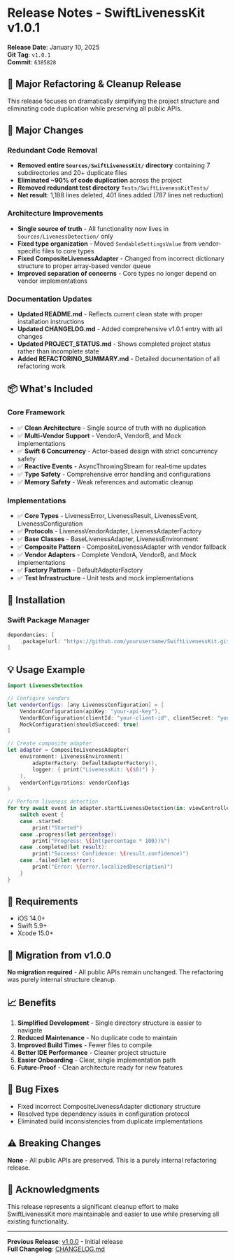# Release Notes - SwiftLivenessKit v1.0.1

**Release Date**: January 10, 2025  
**Git Tag**: `v1.0.1`  
**Commit**: `6385828`

## 🎉 Major Refactoring & Cleanup Release

This release focuses on dramatically simplifying the project structure and eliminating code duplication while preserving all public APIs.

## 🧹 Major Changes

### Redundant Code Removal

- **Removed entire `Sources/SwiftLivenessKit/` directory** containing 7 subdirectories and 20+ duplicate files
- **Eliminated ~90% of code duplication** across the project
- **Removed redundant test directory** `Tests/SwiftLivenessKitTests/`
- **Net result**: 1,188 lines deleted, 401 lines added (787 lines net reduction)

### Architecture Improvements

- **Single source of truth** - All functionality now lives in `Sources/LivenessDetection/` only
- **Fixed type organization** - Moved `SendableSettingsValue` from vendor-specific files to core types
- **Fixed CompositeLivenessAdapter** - Changed from incorrect dictionary structure to proper array-based vendor queue
- **Improved separation of concerns** - Core types no longer depend on vendor implementations

### Documentation Updates

- **Updated README.md** - Reflects current clean state with proper installation instructions
- **Updated CHANGELOG.md** - Added comprehensive v1.0.1 entry with all changes
- **Updated PROJECT_STATUS.md** - Shows completed project status rather than incomplete state
- **Added REFACTORING_SUMMARY.md** - Detailed documentation of all refactoring work

## 📦 What's Included

### Core Framework

- ✅ **Clean Architecture** - Single source of truth with no duplication
- ✅ **Multi-Vendor Support** - VendorA, VendorB, and Mock implementations
- ✅ **Swift 6 Concurrency** - Actor-based design with strict concurrency safety
- ✅ **Reactive Events** - AsyncThrowingStream for real-time updates
- ✅ **Type Safety** - Comprehensive error handling and configurations
- ✅ **Memory Safety** - Weak references and automatic cleanup

### Implementations

- ✅ **Core Types** - LivenessError, LivenessResult, LivenessEvent, LivenessConfiguration
- ✅ **Protocols** - LivenessVendorAdapter, LivenessAdapterFactory
- ✅ **Base Classes** - BaseLivenessAdapter, LivenessEnvironment
- ✅ **Composite Pattern** - CompositeLivenessAdapter with vendor fallback
- ✅ **Vendor Adapters** - Complete VendorA, VendorB, and Mock implementations
- ✅ **Factory Pattern** - DefaultAdapterFactory
- ✅ **Test Infrastructure** - Unit tests and mock implementations

## 🚀 Installation

### Swift Package Manager

```swift
dependencies: [
    .package(url: "https://github.com/yourusername/SwiftLivenessKit.git", from: "1.0.1")
]
```

## 💡 Usage Example

```swift
import LivenessDetection

// Configure vendors
let vendorConfigs: [any LivenessConfiguration] = [
    VendorAConfiguration(apiKey: "your-api-key"),
    VendorBConfiguration(clientId: "your-client-id", clientSecret: "your-client-secret"),
    MockConfiguration(shouldSucceed: true)
]

// Create composite adapter
let adapter = CompositeLivenessAdapter(
    environment: LivenessEnvironment(
        adapterFactory: DefaultAdapterFactory(),
        logger: { print("LivenessKit: \($0)") }
    ),
    vendorConfigurations: vendorConfigs
)

// Perform liveness detection
for try await event in adapter.startLivenessDetection(in: viewController) {
    switch event {
    case .started:
        print("Started")
    case .progress(let percentage):
        print("Progress: \(Int(percentage * 100))%")
    case .completed(let result):
        print("Success! Confidence: \(result.confidence)")
    case .failed(let error):
        print("Error: \(error.localizedDescription)")
    }
}
```

## 🔧 Requirements

- iOS 14.0+
- Swift 5.9+
- Xcode 15.0+

## 🔄 Migration from v1.0.0

**No migration required** - All public APIs remain unchanged. The refactoring was purely internal structure cleanup.

## 📈 Benefits

1. **Simplified Development** - Single directory structure is easier to navigate
2. **Reduced Maintenance** - No duplicate code to maintain
3. **Improved Build Times** - Fewer files to compile
4. **Better IDE Performance** - Cleaner project structure
5. **Easier Onboarding** - Clear, single implementation path
6. **Future-Proof** - Clean architecture ready for new features

## 🐛 Bug Fixes

- Fixed incorrect CompositeLivenessAdapter dictionary structure
- Resolved type dependency issues in configuration protocol
- Eliminated build inconsistencies from duplicate implementations

## ⚠️ Breaking Changes

**None** - All public APIs are preserved. This is a purely internal refactoring release.

## 🙏 Acknowledgments

This release represents a significant cleanup effort to make SwiftLivenessKit more maintainable and easier to use while preserving all existing functionality.

---

**Previous Release**: [v1.0.0](../CHANGELOG.md#100---2024-01-10) - Initial release  
**Full Changelog**: [CHANGELOG.md](../CHANGELOG.md)
